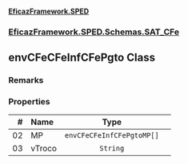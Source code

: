 #### [EficazFramework.SPED](EficazFrameworkSPED.md 'EficazFramework SPED')
### [EficazFramework.SPED.Schemas.SAT_CFe](EficazFramework.SPED.Schemas.SAT_CFe.md 'EficazFramework.SPED.Schemas.SAT_CFe')

## envCFeCFeInfCFePgto Class

### Remarks
### Properties

| # | Name | Type | |
| ---: | :--- | :---: | :--- |
| 02 | MP | `envCFeCFeInfCFePgtoMP[]` |  |
| 03 | vTroco | `String` |  |
